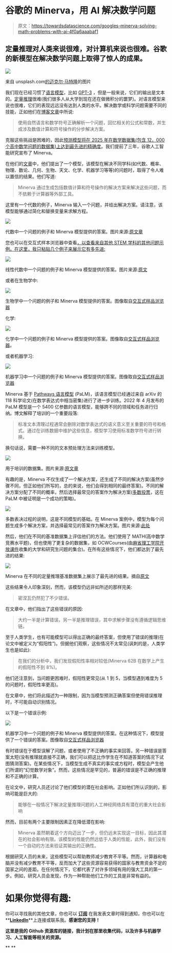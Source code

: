 # 谷歌的 Minerva，用 AI 解决数学问题

> 原文：<https://towardsdatascience.com/googles-minerva-solving-math-problems-with-ai-4f0a6aaabaf1>

## 定量推理对人类来说很难，对计算机来说也很难。谷歌的新模型在解决数学问题上取得了惊人的成果。

![](img/a5962b9c6ca69fbb605ddc0e6eb0d846.png)

来自 unsplash.com[的](https://unsplash.com/photos/4ApmfdVo32Q)[迈克尔·马特隆](https://unsplash.com/@michalmatlon)的图片

我们现在已经习惯了[语言模型](https://en.wikipedia.org/wiki/Language_model)，比如 [GPT-3](https://openai.com/api/) ，但是一般来说，它们的输出是文本的。[定量推理](https://study.com/learn/lesson/what-is-quantitative-reasoning.html)很难(我们很多人从大学到现在还在做微积分的噩梦)。对语言模型来说也很难，它们的表现远远没有达到人类的水平。解决数学或科学问题需要不同的技能，正如他们在[博客文章](https://ai.googleblog.com/2022/06/minerva-solving-quantitative-reasoning.html)中所说:

> 使用自然语言和数学符号正确解析一个问题，回忆相关的公式和常数，并生成涉及数值计算和符号操作的分步解决方案。

克服这些挑战是困难的，因此[预测模型将在 2025 年在数学数据集(包含 12，000 个高中数学问题的数据集)上达到最先进的精确度](https://bounded-regret.ghost.io/ai-forecasting/)。我们提前了三年，谷歌人工智能研究宣布了 Minerva。

在他们的[文章](https://arxiv.org/abs/2206.14858)中，他们提出了一个模型，该模型在解决不同学科(如代数、概率、物理、数论、几何、生物、天文、化学、机器学习等等)的问题时，取得了令人难以置信的结果。他们写道:

> Minerva 通过生成包括数值计算和符号操作的解决方案来解决这些问题，而不依赖于计算器等外部工具。

这里有一个代数的例子，Minerva 输入一个问题，并给出解决方案。请注意，该模型能够通过简化和替换变量来求解方程。

![](img/5eaf2711208647eecb159c2536326dc5.png)

代数中一个问题的例子和 Minerva 模型提供的答案。图片来源:[原文章](https://arxiv.org/pdf/2206.14858.pdf)

您也可以在交互式样本浏览器中查看[，以查看来自其他 STEM 学科的其他问题示例。在这里，我只粘贴几个例子来展示它有多先进:](https://minerva-demo.github.io/#category=Algebra&index=1)

![](img/83701e4828cdf24d3c3e95735d1fd384.png)

线性代数中一个问题的例子和 Minerva 模型提供的答案。图片来源:[原文](https://arxiv.org/pdf/2206.14858.pdf)

或者在生物学中:

![](img/dffcf808f7bfb73246be4747d4278bb0.png)

生物学中一个问题的例子和 Minerva 模型提供的答案。图像取自[交互式样品浏览器](https://minerva-demo.github.io/#category=Algebra&index=1)

化学:

![](img/d9c0e742cf9fd0d95ba0f26daaee6423.png)

化学中一个问题的例子和 Minerva 模型提供的答案。图像取自[交互式样品浏览器](https://minerva-demo.github.io/#category=Algebra&index=1)。

或者机器学习:

![](img/db88f5be6eeee8eb15f075f378b23f45.png)

机器学习中一个问题的例子和 Minerva 模型提供的答案。图像取自[交互式样品浏览器](https://minerva-demo.github.io/#category=Algebra&index=1)

Minerva 基于 [Pathways 语言模型](https://ai.googleblog.com/2022/04/pathways-language-model-palm-scaling-to.html) (PaLM)，该语言模型已经通过来自 arXiv 的 118 科学论文(在数学表达式中相当密集)进行了进一步训练。2022 年 4 月发布的 PaLM 模型是一个 5400 亿参数的语言模型，能够跨不同的领域和任务进行归纳。博文解释了培训的一个重要段落:

> 标准文本清理过程通常会删除对数学表达式的语义意义至关重要的符号和格式。通过在训练数据中维护这些信息，模型学习使用标准数学符号进行转换。

换句话说，需要一种不同的文本预处理方法来训练模型。

![](img/7d8e9535943e97551b59aac527817f8d.png)

用于培训的数据集。图片来源:[原文章](https://arxiv.org/pdf/2206.14858.pdf)

有趣的是，Minerva 不仅生成了一个解决方案，还生成了不同的解决方案(虽然步骤不同，但正如他们所写的，总的来说，他们会得到相同的最终答案)。不同的解决方案分配了不同的概率，然后选择最常见的答案作为解决方案([多数投票](https://arxiv.org/abs/2203.11171)，这在 PaLM 中被证明是一个成功的策略)。

![](img/574b5369ebe4bc75ccc0b772c183850f.png)

多数表决过程的说明，这是不同模型的基础。在 Minerva 案例中，模型为每个问题生成多个解决方案，并选择最常见的答案作为解决方案。图片来源:[此处](http://rasbt.github.io/mlxtend/user_guide/classifier/EnsembleVoteClassifier/)

然后，他们在不同的基准数据集上评估他们的方法。他们使用了 MATH(高中数学竞赛水平题)，但也使用了更复杂的数据集，如 OCWCourses(由[麻省理工学院开放课件](https://ocw.mit.edu/)收集的大学和研究生问题的集合)。在所有这些情况下，他们都达到了最先进的结果:

![](img/9c43d96cd8b8cec43aaaee3a89cdd619.png)

Minerva 在不同的定量推理基准数据集上展示了最先进的结果。摘自[原文](https://arxiv.org/pdf/2206.14858.pdf)

这些结果令人印象深刻，然而，该模型仍远非如所述的那样完美:

> 密涅瓦仍然犯了不少错误。

在文章中，他们指出了这些错误的原因:

> 大约一半是计算错误，另一半是推理错误，其中求解步骤没有遵循逻辑思维链。

至于人类学生，也有可能模型可以得出正确的最终答案，但使用了错误的推理(在论文中被定义为“假阳性”)。但据他们观察，这些情况不太常见(讽刺的是，人类学生也是如此):

> 在我们的分析中，我们发现假阳性率相对较低(Minerva 62B 在数学上产生的假阳性不到 8%)。

他们还注意到，当问题更困难时，假阳性更常见(从 1 到 5，当模型遇到难度为 5 的问题时，假阳性率更高)。

在文章中，他们将此描述为一种限制，因为当模型预测正确答案但使用错误推理时，不可能自动识别情况。

以下是一个错误示例:

![](img/15dbb254b6bd46dfeff99bf018ca39ac.png)

机器学习中一个问题的例子和 Minerva 模型提供的答案。在这种情况下，模型提供了一个错误的答案。图像取自[交互式样品浏览器](https://minerva-demo.github.io/#category=Algebra&index=1)

有时错误在于模型误解了问题，或者使用了不正确的事实来回答。另一种错误是答案太短(没有推理就直接不正确，我们可以把这比作学生在不知道答案的情况下试图猜测答案)。在某些情况下，当模型生成不真实的事实或方程时，模型会产生他们所谓的“幻觉数学对象”。然而，这些情况是罕见的，普遍的错误是不正确的推理和不正确的计算。

在论文中，研究人员还讨论了他们模型的潜在社会影响。正如他们所认识到的，影响可能是巨大的:

> 能够在一般情况下解决定量推理问题的人工神经网络具有潜在的重大社会影响

然而，目前有两个主要限制因素正在降低潜在影响:

> Minerva 虽然朝着这个方向迈出了一步，但仍远未实现这一目标，因此其潜在的社会影响有限。该模型的性能仍然远低于人类的性能，此外，我们没有一个自动的方法来验证其输出的正确性。

根据研究人员的未来，这些模型可以帮助教师减少教育不平等。然而，计算器和电脑并没有减少教育不平等，反而加大了这些资源容易获得的国家与教育资金不足的国家之间的差距。在任何情况下，它都代表了对许多领域有用的强大工具的第一步。例如，研究人员会发现，作为一种帮助他们工作的工具是非常有益的。

# 如果你觉得有趣:

你可以寻找我的其他文章，你也可以 [**订阅**](https://salvatore-raieli.medium.com/subscribe) 在我发表文章时得到通知，你也可以在**[**LinkedIn**](https://www.linkedin.com/in/salvatore-raieli/)**上连接或联系我。**感谢您的支持！**

**这里是我的 Github 资源库的链接，我计划在那里收集代码，以及许多与机器学习、人工智能等相关的资源。**

**[](https://github.com/SalvatoreRa/tutorial) **